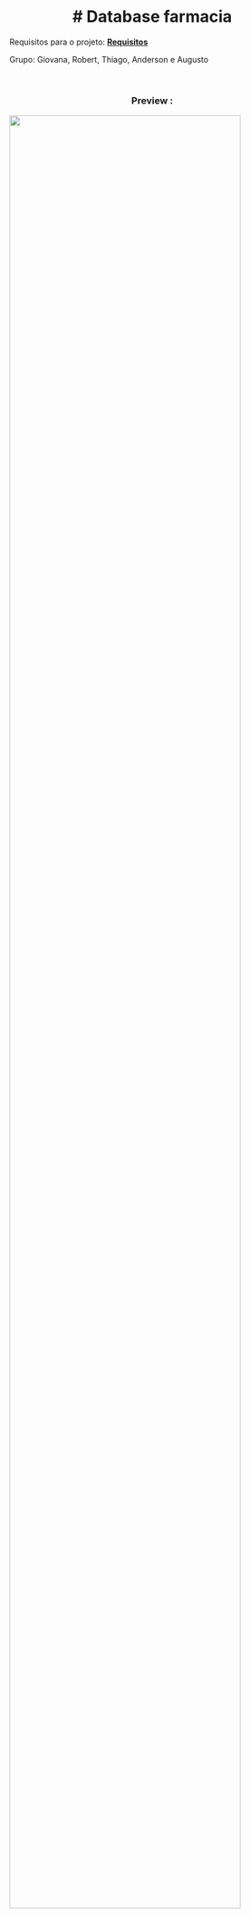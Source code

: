 
<h1 align= "center" >
    # Database farmacia
</h1>

Requisitos para o projeto: **[Requisitos](https://drive.google.com/file/d/1bbQjxiyCrc8LGA6VKNtMoBnrqDcT1mJs/view)**

Grupo: Giovana, Robert, Thiago, Anderson e Augusto

<br>

<h3 align= "center" >
Preview : 
</h3>
<img width="90%" height="auto" src="./assets/db.png" height="175px"/>
